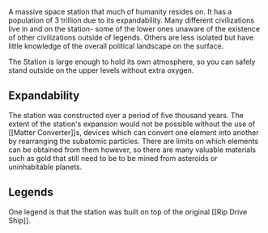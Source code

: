 A massive space station that much of humanity resides on. It has a population of 3 trillion due to its expandability. Many different civilizations live in and on the station- some of the lower ones unaware of the existence of other civilizations outside of legends. Others are less isolated but have little knowledge of the overall political landscape on the surface.

The Station is large enough to hold its own atmosphere, so you can safely stand outside on the upper levels without extra oxygen.

## Expandability

The station was constructed over a period of five thousand years. The extent of the station's expansion would not be possible without the use of [[Matter Converter]]s, devices which can convert one element into another by rearranging the subatomic particles. There are limits on which elements can be obtained from them however, so there are many valuable materials such as gold that still need to be to be mined from asteroids or uninhabitable planets.

## Legends

One legend is that the station was built on top of the original [[Rip Drive Ship]].